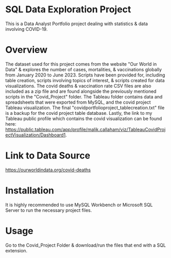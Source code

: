 # SQL Data Exploration Project
This is a Data Analyst Portfolio project dealing with statistics & data involving COVID-19.
# Overview
The dataset used for this project comes from the website "Our World in Data" & explores the number of cases, mortalities, & vaccinations globally from January 2020 to June 2023. Scripts have been provided for, including table creation, scripts involving 
topics of interest, & scripts created for data visualizations. The covid deaths & vaccination rate CSV files are also included as a zip file and are found alongside the previously mentioned scripts in the "Covid_Project" folder. The Tableau folder contains data and spreadsheets that were exported from MySQL, and the covid project Tableau visualization. The final "covidportfolioproject_tablecreation.txt" file is a backup for the covid project table database. Lastly, the link to my Tableau public profile which contains the covid visualization can be found here: https://public.tableau.com/app/profile/malik.callaham/viz/TableauCovidProjectVisualization/Dashboard1. 
# Link to Data Source
https://ourworldindata.org/covid-deaths 
# Installation
It is highly recommended to use MySQL Workbench or Microsoft SQL Server to run the necessary project files.
# Usage
Go to the Covid_Project Folder & download/run the files that end with a SQL extension. 
